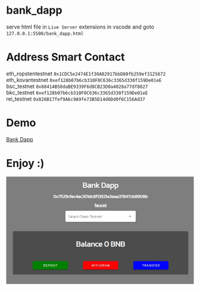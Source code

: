 # bank_dapp
serve html file in `Live Server` extensions in vscode and goto `127.0.0.1:5500/bank_dapp.html`

# Address Smart Contact
eth_ropstentestnet `0x1CDC5e2474E1f30A02917bbD80fb259ef3125672`<br/>
eth_kovantestnet `0xef128b07b6cb310F0C636c3365d330f159De01eE`<br/>
bsc_testnet `0x68414B50daBE9339F6d8CB23D0a4028a77df8827`<br/>
bkc_testnet `0xef128b07b6cb310F0C636c3365d330f159De01eE`<br/>
rei_testnet `0x826B17fef9A6c9A9fe73B5D14d6Dd0f6C156Ad37`<br/>

# Demo
[Bank Dapp](https://www.aofserver.site/aofserver/bank_dapp.html)


# Enjoy :)
![](https://github.com/aofserver/bank_dapp/blob/main/bank_dapp.jpg)


